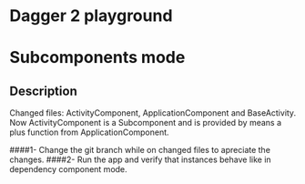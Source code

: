 Dagger 2 playground
================

# Subcomponents mode

## Description

Changed files: ActivityComponent, ApplicationComponent and BaseActivity.
Now ActivityComponent is a Subcomponent and is provided by means a plus function from ApplicationComponent. 

####1- Change the git branch while on changed files to apreciate the changes. 
####2- Run the app and verify that instances behave like in dependency component mode.


